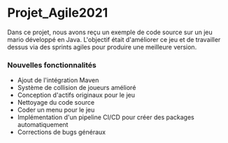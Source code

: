 
# Projet_Agile2021

 Dans ce projet, nous avons reçu un exemple de code source sur un jeu mario développé en Java. L'objectif était d'améliorer ce jeu et de travailler dessus via des sprints agiles pour produire une meilleure version.
### Nouvelles fonctionnalités

- Ajout de l'intégration Maven
- Système de collision de joueurs amélioré
- Conception d'actifs originaux pour le jeu
- Nettoyage du code source
- Coder un menu pour le jeu
- Implémentation d'un pipeline CI/CD pour créer des packages automatiquement
- Corrections de bugs généraux
